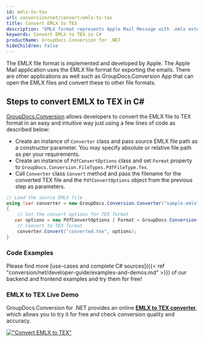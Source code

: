 ```yaml
---
id: emlx-to-tex
url: conversion/net/convert/emlx-to-tex
title: Convert EMLX to TEX
description: "EMLX format represents Apple Mail Message with .emlx extension. Learn how to convert EMLX to TEX file programmatically in C# language using GroupDocs.Conversion for .NET library."
keywords: Convert EMLX to TEX in C#
productName: GroupDocs.Conversion for .NET
hideChildren: False
---
```


The EMLX file format is implemented and developed by Apple. The Apple Mail application uses the EMLX file format for exporting the emails. There are other applications as well such as GroupDocs.Conversion App that can open the EMLX files and convert these to other file formats.

## Steps to convert EMLX to TEX in C#

[GroupDocs.Conversion](https://products.groupdocs.com/conversion/net) allows developers to convert the EMLX file to TEX format in an easy and intuitive way just using a few lines of code as described below:

* Create an instance of `Converter` class and pass source EMLX file path as a constructor parameter. You may specify absolute or relative file path as per your requirements. 
* Create an instance of `PdfConvertOptions` class and set `Format` property to `GroupDocs.Conversion.FileTypes.PdfFileType.Tex`.
* Call `Converter` class `Convert` method and pass the filename for the converted TEX file and the `PdfConvertOptions` object from the previous step as parameters.

```csharp
// Load the source EMLX file
using (var converter = new GroupDocs.Conversion.Converter("sample.emlx"))
{
    // Set the convert options for TEX format
   var options = new PdfConvertOptions { Format = GroupDocs.Conversion.FileTypes.PdfFileType.Tex };
    // Convert to TEX format
    converter.Convert("converted.tex", options);
}
```

### Code Examples

Please find more [use-cases and complete C# sources]({{< ref "conversion/net/developer-guide/examples-and-demos.md" >}}) of our backend and frontend examples and try them for free!

### EMLX to TEX Live Demo

GroupDocs.Conversion for .NET provides an online [**EMLX to TEX converter**](https://products.groupdocs.app/conversion/emlx-to-tex), which allows you to try it for free and check conversion quality and accuracy.

[!["Convert EMLX to TEX"](conversion/net/images/convert-to-tex/convert-emlx-to-tex.png)](https://products.groupdocs.app/conversion/emlx-to-tex)